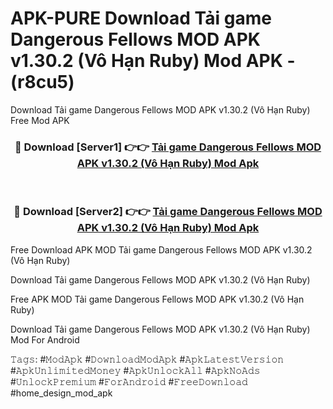 # APK-PURE Download Tải game Dangerous Fellows MOD APK v1.30.2 (Vô Hạn Ruby) Mod APK - (r8cu5)
Download Tải game Dangerous Fellows MOD APK v1.30.2 (Vô Hạn Ruby) Free Mod APK

<div align="center">
<h3>🔴 Download [Server1] 👉👉 <a href="https://apk-comot.site?title=Tải_game_Dangerous_Fellows_MOD_APK_v1.30.2_(Vô_Hạn_Ruby)">Tải game Dangerous Fellows MOD APK v1.30.2 (Vô Hạn Ruby) Mod Apk</a></h3><br>

<h3>🔴 Download [Server2] 👉👉 <a href="https://apk-comot.site?title=Tải_game_Dangerous_Fellows_MOD_APK_v1.30.2_(Vô_Hạn_Ruby)">Tải game Dangerous Fellows MOD APK v1.30.2 (Vô Hạn Ruby) Mod Apk</a></h3>
</div>


Free Download APK MOD Tải game Dangerous Fellows MOD APK v1.30.2 (Vô Hạn Ruby)

Download Tải game Dangerous Fellows MOD APK v1.30.2 (Vô Hạn Ruby) 

Free APK MOD Tải game Dangerous Fellows MOD APK v1.30.2 (Vô Hạn Ruby) 

Download Tải game Dangerous Fellows MOD APK v1.30.2 (Vô Hạn Ruby) Mod For Android

𝚃𝚊𝚐𝚜: #𝙼𝚘𝚍𝙰𝚙𝚔 #𝙳𝚘𝚠𝚗𝚕𝚘𝚊𝚍𝙼𝚘𝚍𝙰𝚙𝚔 #𝙰𝚙𝚔𝙻𝚊𝚝𝚎𝚜𝚝𝚅𝚎𝚛𝚜𝚒𝚘𝚗 #𝙰𝚙𝚔𝚄𝚗𝚕𝚒𝚖𝚒𝚝𝚎𝚍𝙼𝚘𝚗𝚎𝚢 #𝙰𝚙𝚔𝚄𝚗𝚕𝚘𝚌𝚔𝙰𝚕𝚕 #𝙰𝚙𝚔𝙽𝚘𝙰𝚍𝚜 #𝚄𝚗𝚕𝚘𝚌𝚔𝙿𝚛𝚎𝚖𝚒𝚞𝚖 #𝙵𝚘𝚛𝙰𝚗𝚍𝚛𝚘𝚒𝚍 #𝙵𝚛𝚎𝚎𝙳𝚘𝚠𝚗𝚕𝚘𝚊𝚍 #home_design_mod_apk